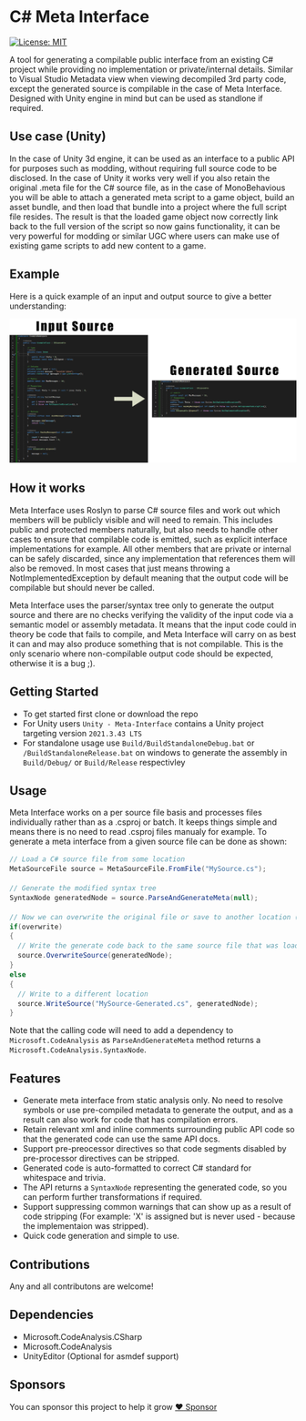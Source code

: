 # C# Meta Interface
[![License: MIT](https://img.shields.io/badge/License-MIT-yellow.svg)](https://opensource.org/licenses/MIT)

A tool for generating a compilable public interface from an existing C# project while providing no implementation or private/internal details.
Similar to Visual Studio Metadata view when viewing decompiled 3rd party code, except the generated source is compilable in the case of Meta Interface. Designed with Unity engine in mind but can be used as standlone if required.

## Use case (Unity)
In the case of Unity 3d engine, it can be used as an interface to a public API for purposes such as modding, without requiring full source code to be disclosed. 
In the case of Unity it works very well if you also retain the original .meta file for the C# source file, as in the case of MonoBehavious you will be able to attach a generated meta script to a game object, build an asset bundle, and then load that bundle into a project where the full script file resides.
The result is that the loaded game object now correctly link back to the full version of the script so now gains functionality, it can be very powerful for modding or similar UGC where users can make use of existing game scripts to add new content to a game.

## Example
Here is a quick example of an input and output source to give a better understanding:  

![img](https://github.com/scottyboy805/Meta-Interface/blob/main/Docs/Resources/ExampleCode.png)

## How it works
Meta Interface uses Roslyn to parse C# source files and work out which members will be publicly visible and will need to remain. 
This includes public and protected members naturally, but also needs to handle other cases to ensure that compilable code is emitted, such as explicit interface implementations for example. 
All other members that are private or internal can be safely discarded, since any implementation that references them will also be removed. In most cases that just means throwing a NotImplementedException by default meaning that the output code will be compilable but should never be called.  

Meta Interface uses the parser/syntax tree only to generate the output source and there are no checks verifying the validity of the input code via a semantic model or assembly metadata.
It means that the input code could in theory be code that fails to compile, and Meta Interface will carry on as best it can and may also produce something that is not compilable. This is the only scenario where non-compilable output code should be expected, otherwise it is a bug ;).

## Getting Started
- To get started first clone or download the repo  
- For Unity users `Unity - Meta-Interface` contains a Unity project targeting version `2021.3.43 LTS`
- For standalone usage use `Build/BuildStandaloneDebug.bat` or `/BuildStandaloneRelease.bat` on windows to generate the assembly in `Build/Debug/` or `Build/Release` respectivley

## Usage
Meta Interface works on a per source file basis and processes files individually rather than as a .csproj or batch. It keeps things simple and means there is no need to read .csproj files manualy for example.
To generate a meta interface from a given source file can be done as shown:
```cs
// Load a C# source file from some location
MetaSourceFile source = MetaSourceFile.FromFile("MySource.cs");

// Generate the modified syntax tree
SyntaxNode generatedNode = source.ParseAndGenerateMeta(null);

// Now we can overwrite the original file or save to another location (Be careful with overwrite as the input source file is not backed up at any stage)
if(overwrite)
{
  // Write the generate code back to the same source file that was loaded (Overwrite and discard original contents)
  source.OverwriteSource(generatedNode);
}
else
{
  // Write to a different location
  source.WriteSource("MySource-Generated.cs", generatedNode);
}
```
Note that the calling code will need to add a dependency to `Microsoft.CodeAnalysis` as `ParseAndGenerateMeta` method returns a `Microsoft.CodeAnalysis.SyntaxNode`.

## Features
- Generate meta interface from static analysis only. No need to resolve symbols or use pre-compiled metadata to generate the output, and as a result can also work for code that has compilation errors.
- Retain relevant xml and inline comments surrounding public API code so that the generated code can use the same API docs.
- Support pre-preocessor directives so that code segments disabled by pre-processor directives can be stripped.
- Generated code is auto-formatted to correct C# standard for whitespace and trivia.
- The API returns a `SyntaxNode` representing the generated code, so you can perform further transformations if required.
- Support suppressing common warnings that can show up as a result of code stripping (For example: 'X' is assigned but is never used - because the implementaion was stripped).
- Quick code generation and simple to use.

## Contributions
Any and all contributons are welcome!

## Dependencies
- Microsoft.CodeAnalysis.CSharp
- Microsoft.CodeAnalysis
- UnityEditor (Optional for asmdef support)

## Sponsors
You can sponsor this project to help it grow
[:heart: Sponsor](https://github.com/sponsors/scottyboy805)
